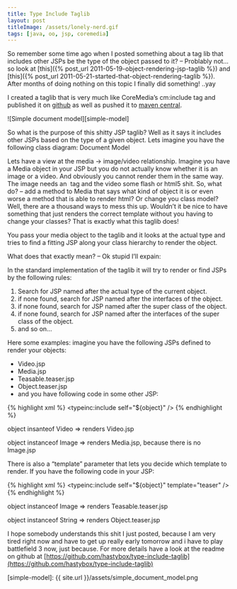 ```yaml
---
title: Type Include Taglib
layout: post
titleImage: /assets/lonely-nerd.gif
tags: [java, oo, jsp, coremedia]
---
```


So remember some time ago when I posted something about a tag lib that includes other JSPs be the type of the object 
passed to it? – Problably not… so look at [this]({% post_url 2011-05-19-object-rendering-jsp-taglib %}) and 
[this]({% post_url 2011-05-21-started-that-object-rendering-taglib %}). After months of doing nothing on this topic I finally did 
something! ..yay

I created a taglib that is very much like CoreMedia’s cm:include tag and published it on [github](https://github.com/hastybox/type-include-taglib) 
as well as pushed it to [maven central](http://search.maven.org/#artifactdetails%7Ccom.hastybox%7Ctype-include-taglib%7C0.2.0%7Cjar).

![Simple document model][simple-model]

So what is the purpose of this shitty JSP taglib? Well as it says it includes other JSPs based on the type of a given 
object. Lets imagine you have the following class diagram: Document Model

Lets have a view at the media -> image/video relationship. Imagine you have a Media object in your JSP but you do not 
actually know whether it is an image or a video. And obviously you cannot render them in the same way. The image needs 
an <img> tag and the video some flash or html5 shit. So, what do? – add a method to Media that says what kind of object 
it is or even worse a method that is able to render html? Or change you class model? Well, there are a thousand ways to 
mess this up. Wouldn’t it be nice to have something that just renders the correct template without you having to change 
your classes? That is exactly what this taglib does!

You pass your media object to the taglib and it looks at the actual type and tries to find a fitting JSP along your 
class hierarchy to render the object.

What does that exactly mean? – Ok stupid I’ll expain:

In the standard implementation of the taglib it will try to render or find JSPs by the following rules:

1. Search for JSP named after the actual type of the current object.
1. if none found, search for JSP named after the interfaces of the object.
1. if none found, search for JSP named after the super class of the object.
1. if none found, search for JSP named after the interfaces of the super class of the object.
1. and so on…

Here some examples: imagine you have the following JSPs defined to render your objects:

* Video.jsp
* Media.jsp
* Teasable.teaser.jsp
* Object.teaser.jsp
* and you have following code in some other JSP:

{% highlight xml %}
<typeinc:include self="${object}" />
{% endhighlight %}

object insanteof Video => renders Video.jsp

object instanceof Image => renders Media.jsp, because there is no Image.jsp

There is also a “template” parameter that lets you decide which template to render. If you have the following code in 
your JSP:

{% highlight xml %}
<typeinc:include self="${object}" template="teaser" />
{% endhighlight %}

object instanceof Image => renders Teasable.teaser.jsp

object instanceof String => renders Object.teaser.jsp

 

I hope somebody understands this shit I just posted, because I am very tired right now and have to get up really early 
tomorrow and i have to play battlefield 3 now, just because. For more details have a look at the readme on github at 
[https://github.com/hastybox/type-include-taglib](https://github.com/hastybox/type-include-taglib)

[simple-model]: {{ site.url }}/assets/simple_document_model.png
